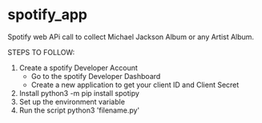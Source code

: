 # spotify_app
Spotify web APi call to collect Michael Jackson Album or any Artist Album.

  STEPS TO FOLLOW:
1. Create a spotify Developer Account
    - Go to the spotify Developer Dashboard
    - Create a new application  to get your client ID and Client Secret
2. Install python3 -m pip install spotipy
3. Set up the environment variable 
4. Run the script python3 'filename.py'

